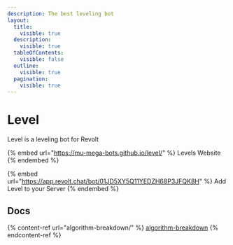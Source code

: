 ```yaml
---
description: The best leveling bot
layout:
  title:
    visible: true
  description:
    visible: true
  tableOfContents:
    visible: false
  outline:
    visible: true
  pagination:
    visible: true
---
```


# Level

Level is a leveling bot for Revolt

{% embed url="https://mu-mega-bots.github.io/level/" %}
Levels Website
{% endembed %}

{% embed url="https://app.revolt.chat/bot/01JD5XY5Q11YEDZH68P3JFQK8H" %}
Add Level to your Server
{% endembed %}

## Docs

{% content-ref url="algorithm-breakdown/" %}
[algorithm-breakdown](algorithm-breakdown/)
{% endcontent-ref %}

